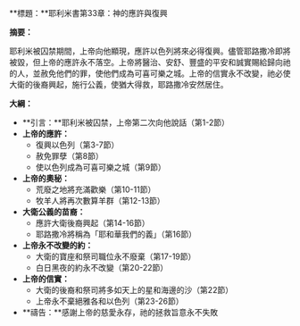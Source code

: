 **標題：**耶利米書第33章：神的應許與復興

**摘要：**

耶利米被囚禁期間，上帝向他顯現，應許以色列將來必得復興。儘管耶路撒冷即將被毀，但上帝的應許永不落空。上帝將醫治、安舒、豐盛的平安和誠實賜給歸向祂的人，並赦免他們的罪，使他們成為可喜可樂之城。上帝的信實永不改變，祂必使大衛的後裔興起，施行公義，使猶大得救，耶路撒冷安然居住。

**大綱：**

* **引言：**耶利米被囚禁，上帝第二次向他說話（第1-2節）
* **上帝的應許：**
    * 復興以色列（第3-7節）
    * 赦免罪孽（第8節）
    * 使以色列成為可喜可樂之城（第9節）
* **上帝的奧秘：**
    * 荒廢之地將充滿歡樂（第10-11節）
    * 牧羊人將再次數算羊群（第12-13節）
* **大衛公義的苗裔：**
    * 應許大衛後裔興起（第14-16節）
    * 耶路撒冷將稱為「耶和華我們的義」（第16節）
* **上帝永不改變的約：**
    * 大衛的寶座和祭司職位永不廢棄（第17-19節）
    * 白日黑夜的約永不改變（第20-22節）
* **上帝的信實：**
    * 大衛的後裔和祭司將多如天上的星和海邊的沙（第22節）
    * 上帝永不棄絕雅各和以色列（第23-26節）
* **禱告：**感謝上帝的慈愛永存，祂的拯救旨意永不失敗